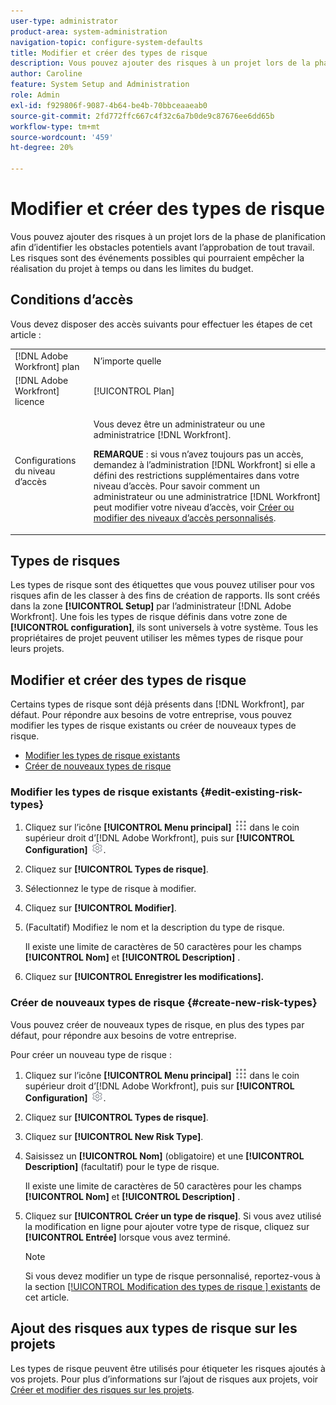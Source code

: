 ```yaml
---
user-type: administrator
product-area: system-administration
navigation-topic: configure-system-defaults
title: Modifier et créer des types de risque
description: Vous pouvez ajouter des risques à un projet lors de la phase de planification afin d’identifier les obstacles potentiels avant l’approbation de tout travail. Les risques sont des événements possibles qui pourraient empêcher la réalisation du projet à temps ou dans les limites du budget.
author: Caroline
feature: System Setup and Administration
role: Admin
exl-id: f929806f-9087-4b64-be4b-70bbceaaeab0
source-git-commit: 2fd772ffc667c4f32c6a7b0de9c87676ee6dd65b
workflow-type: tm+mt
source-wordcount: '459'
ht-degree: 20%

---
```


# Modifier et créer des types de risque

<!--DON'T DELETE, DRAFT OR HIDE THIS ARTICLE. IT IS LINKED TO THE PRODUCT, THROUGH THE CONTEXT SENSITIVE HELP LINKS.-->

Vous pouvez ajouter des risques à un projet lors de la phase de planification afin d’identifier les obstacles potentiels avant l’approbation de tout travail. Les risques sont des événements possibles qui pourraient empêcher la réalisation du projet à temps ou dans les limites du budget.

## Conditions d’accès

Vous devez disposer des accès suivants pour effectuer les étapes de cet article :

<table style="table-layout:auto"> 
 <col> 
 <col> 
 <tbody> 
  <tr> 
   <td role="rowheader">[!DNL Adobe Workfront] plan</td> 
   <td>N’importe quelle</td> 
  </tr> 
  <tr> 
   <td role="rowheader">[!DNL Adobe Workfront] licence</td> 
   <td>[!UICONTROL Plan]</td> 
  </tr> 
  <tr> 
   <td role="rowheader">Configurations du niveau d’accès</td> 
   <td> <p>Vous devez être un administrateur ou une administratrice [!DNL Workfront].</p> <p><b>REMARQUE</b> : si vous n’avez toujours pas un accès, demandez à l’administration [!DNL Workfront] si elle a défini des restrictions supplémentaires dans votre niveau d’accès. Pour savoir comment un administrateur ou une administratrice [!DNL Workfront] peut modifier votre niveau d’accès, voir <a href="../../../administration-and-setup/add-users/configure-and-grant-access/create-modify-access-levels.md" class="MCXref xref">Créer ou modifier des niveaux d’accès personnalisés</a>.</p> </td> 
  </tr> 
 </tbody> 
</table>

## Types de risques

Les types de risque sont des étiquettes que vous pouvez utiliser pour vos risques afin de les classer à des fins de création de rapports. Ils sont créés dans la zone **[!UICONTROL Setup]** par l’administrateur [!DNL Adobe Workfront]. Une fois les types de risque définis dans votre zone de **[!UICONTROL configuration]**, ils sont universels à votre système. Tous les propriétaires de projet peuvent utiliser les mêmes types de risque pour leurs projets.

## Modifier et créer des types de risque

Certains types de risque sont déjà présents dans [!DNL Workfront], par défaut. Pour répondre aux besoins de votre entreprise, vous pouvez modifier les types de risque existants ou créer de nouveaux types de risque.

* [Modifier les types de risque existants](#edit-existing-risk-types)
* [Créer de nouveaux types de risque](#create-new-risk-types)

### Modifier les types de risque existants {#edit-existing-risk-types}

1. Cliquez sur l’icône **[!UICONTROL Menu principal]** ![](assets/main-menu-icon.png) dans le coin supérieur droit d’[!DNL Adobe Workfront], puis sur **[!UICONTROL Configuration]** ![](assets/gear-icon-settings.png).

1. Cliquez sur **[!UICONTROL Types de risque]**.
1. Sélectionnez le type de risque à modifier.
1. Cliquez sur **[!UICONTROL Modifier]**.
1. (Facultatif) Modifiez le nom et la description du type de risque.

   Il existe une limite de caractères de 50 caractères pour les champs **[!UICONTROL Nom]** et **[!UICONTROL Description]** .

1. Cliquez sur **[!UICONTROL Enregistrer les modifications].**

### Créer de nouveaux types de risque {#create-new-risk-types}

Vous pouvez créer de nouveaux types de risque, en plus des types par défaut, pour répondre aux besoins de votre entreprise.

Pour créer un nouveau type de risque :

1. Cliquez sur l’icône **[!UICONTROL Menu principal]** ![](assets/main-menu-icon.png) dans le coin supérieur droit d’[!DNL Adobe Workfront], puis sur **[!UICONTROL Configuration]** ![](assets/gear-icon-settings.png).

1. Cliquez sur **[!UICONTROL Types de risque]**.
1. Cliquez sur **[!UICONTROL New Risk Type]**.
1. Saisissez un **[!UICONTROL Nom]** (obligatoire) et une **[!UICONTROL Description]** (facultatif) pour le type de risque.

   Il existe une limite de caractères de 50 caractères pour les champs **[!UICONTROL Nom]** et **[!UICONTROL Description]** .

1. Cliquez sur **[!UICONTROL Créer un type de risque]**. Si vous avez utilisé la modification en ligne pour ajouter votre type de risque, cliquez sur **[!UICONTROL Entrée]** lorsque vous avez terminé.

   >[!NOTE]
   >
   >Si vous devez modifier un type de risque personnalisé, reportez-vous à la section [[!UICONTROL Modification des types de risque ] existants](#edit-existing-risk-types) de cet article.

## Ajout des risques aux types de risque sur les projets

Les types de risque peuvent être utilisés pour étiqueter les risques ajoutés à vos projets. Pour plus d’informations sur l’ajout de risques aux projets, voir [Créer et modifier des risques sur les projets](../../../manage-work/projects/define-a-business-case/create-edit-risks-on-projects.md).
